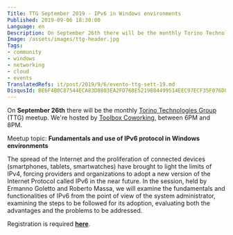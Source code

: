 ```yaml
---
Title: TTG September 2019 - IPv6 in Windows environments
Published: 2019-09-06 18:30:00
Language: en
Description: On September 26th there will be the monthly Torino Technologies Group (TTG) meetup. In this session, we'll talk about IPv6 and how to use it in Windows environments.
Image: /assets/images/ttg-header.jpg
Tags:
- community
- windows
- networking
- cloud
- events
TranslatedRefs: it/post/2019/9/6/evento-ttg-sett-19.md
DisqusId: BE6F4B0C87544ECA83D8803EA2FD768E5219884499514EEC97ECF35F076D8C67
---
```

On **September 26th** there will be the monthly <a href="http://www.torinotechnologiesgroup.it/" target="_blank">Torino Technologies Group</a> (TTG) meetup. We're hosted by <a href="http://www.toolboxoffice.it" target="_blank">Toolbox Coworking</a>, between 6PM and 8PM.

Meetup topic: **Fundamentals and use of IPv6 protocol in Windows environments**

The spread of the Internet and the proliferation of connected devices (smartphones, tablets, smartwatches) have brought to light the limits of IPv4, forcing providers and organizations to adopt a new version of the Internet Protocol called IPv6 in the near future. In the session, held by Ermanno Goletto and Roberto Massa, we will examine the fundamentals and functionalities of IPv6 from the point of view of the system administrator, examining the steps to be followed for its adoption, evaluating both the advantages and the problems to be addressed.

Registration is required <a href="https://www.eventbrite.it/e/biglietti-fondamenti-e-utilizzo-del-protocollo-ipv6-in-ambiente-windows-71642140571" target="_blank">**here**</a>.
